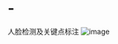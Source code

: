 # -
人脸检测及关键点标注
![image](https://github.com/cxf2430665418/Face-detection/images/屏幕截图(5).png)

      

